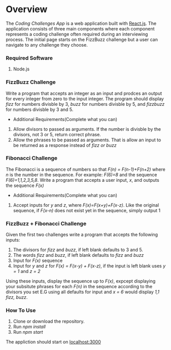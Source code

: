 # Overview
The *Coding Challenges App* is a web application built with [React.js](https://reactjs.org/). The application consists of three main components where each component represents a coding challenge often required during an interviewing process. The initial page starts on the FizzBuzz challenge
but a user can navigate to any challenge they choose.

### Required Software
1. Node.js

### FizzBuzz Challenge
Write a program that accepts an integer as an input and prodces an output for every integer from zero to the input integer.
The program should display *fizz* for numbers divisble by 3, *buzz* for numbers divisble by 5, and *fizzbuzz* for
numbers divisble by 3 and 5.

* Additional Requirements(Complete what you can)
1. Allow divisors to passed as arguments. If the number is divisble by the divisors, not 3 or 5, return correct phrase.
2. Allow the phrases to be passed as arguments. That is allow an input to be returned as a response instead of *fizz or buzz*

### Fibonacci Challenge
The Fibonacci is a sequence of numbers so that *F(n) = F(n-1)+F(n+2)* where *n* is the number in the sequence.
For example: *F(6)=8* and the sequence *F(6)=1,1,2,3,5,8*. Write a program that accepts a user input,
*x*, and outputs the sequence *F(x)*

* Additional Requirements(Complete what you can)
1. Accept inputs for *y* and *z*, where *F(x)=F(x+y)+F(x-z)*. Like the original sequence, if *F(x-n)* does not exist yet in the sequence, simply output 1

### FizzBuzz + Fibonacci Challenge
Given the first two challenges write a program that accepts the following inputs:
1. The divisors for *fizz* and *buzz*, if left blank defaults to 3 and 5.
2. The words *fizz* and *buzz*, if left blank defaults to *fizz* and *buzz*
3. Input for *F(x)* sequence
4. Input for *y* and *z* for *F(x) = F(x-y) + F(x-z)*, if the input is left blank uses *y = 1* and *z = 2*

Using these inputs, display the sequence up to *F(x)*, expcept displaying your subsitute phrases for each *F(n)* in the sequence according to the divisors you set E.G using all defaults for input and *x = 6* would display *1,1 fizz, buzz*.

### How To Use
1. Clone or download the repository.
2. Run *npm install*
3. Run *npm start*

The appliction should start on [localhost:3000](http://localhost:3000)